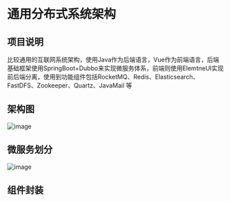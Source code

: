 # 通用分布式系统架构
## 项目说明  
比较通用的互联网系统架构，使用Java作为后端语言，Vue作为前端语言，后端基础框架使用SpringBoot+Dubbo来实现微服务体系，前端则使用ElemtneUI实现前后端分离，使用到功能组件包括RocketMQ、Redis、Elasticsearch、FastDFS、Zookeeper、Quartz、JavaMail 等

## 架构图  
![image](https://github.com/yufeng629/dist_architecture/blob/master/docs/sys_arch_pic.png)  

## 微服务划分  
![image]()  

## 组件封装  


